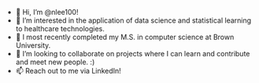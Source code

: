 - 👋 Hi, I’m @nlee100!
- 👀 I’m interested in the application of data science and statistical learning to healthcare technologies.
- 🌱 I most recently completed my M.S. in computer science at Brown University.
- 💞️ I’m looking to collaborate on projects where I can learn and contribute and meet new people. :)
- 📫 Reach out to me via LinkedIn!

<!---
nlee100/nlee100 is a ✨ special ✨ repository because its `README.md` (this file) appears on your GitHub profile.
You can click the Preview link to take a look at your changes.
--->
